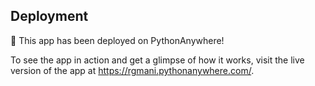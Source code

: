 ## Deployment

🚀 This app has been deployed on PythonAnywhere! 

To see the app in action and get a glimpse of how it works, visit the live version of the app at https://rgmani.pythonanywhere.com/.
